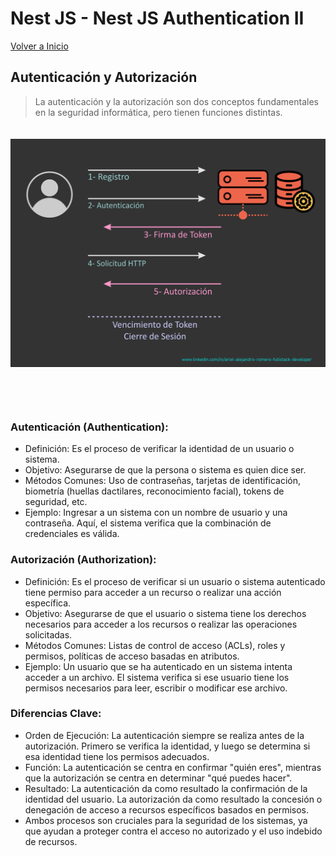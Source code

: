 # Nest JS - Nest JS Authentication II

[Volver a Inicio](../README.md)

## Autenticación y Autorización

> La autenticación y la autorización son dos conceptos fundamentales en la seguridad informática, pero tienen funciones distintas.

<img src="./assets/09-01.png" style="margin: 20px 0 60px 0">

### Autenticación (Authentication):

- Definición: Es el proceso de verificar la identidad de un usuario o sistema.
- Objetivo: Asegurarse de que la persona o sistema es quien dice ser.
- Métodos Comunes: Uso de contraseñas, tarjetas de identificación, biometría (huellas dactilares, reconocimiento facial), tokens de seguridad, etc.
- Ejemplo: Ingresar a un sistema con un nombre de usuario y una contraseña. Aquí, el sistema verifica que la combinación de credenciales es válida.

### Autorización (Authorization):

- Definición: Es el proceso de verificar si un usuario o sistema autenticado tiene permiso para acceder a un recurso o realizar una acción específica.
- Objetivo: Asegurarse de que el usuario o sistema tiene los derechos necesarios para acceder a los recursos o realizar las operaciones solicitadas.
- Métodos Comunes: Listas de control de acceso (ACLs), roles y permisos, políticas de acceso basadas en atributos.
- Ejemplo: Un usuario que se ha autenticado en un sistema intenta acceder a un archivo. El sistema verifica si ese usuario tiene los permisos necesarios para leer, escribir o modificar ese archivo.

### Diferencias Clave:

- Orden de Ejecución: La autenticación siempre se realiza antes de la autorización. Primero se verifica la identidad, y luego se determina si esa identidad tiene los permisos adecuados.
- Función: La autenticación se centra en confirmar "quién eres", mientras que la autorización se centra en determinar "qué puedes hacer".
- Resultado: La autenticación da como resultado la confirmación de la identidad del usuario. La autorización da como resultado la concesión o denegación de acceso a recursos específicos basados en permisos.
- Ambos procesos son cruciales para la seguridad de los sistemas, ya que ayudan a proteger contra el acceso no autorizado y el uso indebido de recursos.
